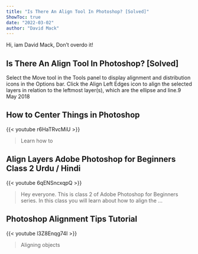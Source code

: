 ```yaml
---
title: "Is There An Align Tool In Photoshop? [Solved]"
ShowToc: true 
date: "2022-03-02"
author: "David Mack" 
---
```


Hi, iam David Mack, Don’t overdo it!
## Is There An Align Tool In Photoshop? [Solved]
Select the Move tool in the Tools panel to display alignment and distribution icons in the Options bar. Click the Align Left Edges icon to align the selected layers in relation to the leftmost layer(s), which are the ellipse and line.9 May 2018

## How to Center Things in Photoshop
{{< youtube r6HaTRvcMiU >}}
>Learn how to 

## Align Layers Adobe Photoshop for Beginners Class 2 Urdu / Hindi
{{< youtube 6qENSncxqpQ >}}
>Hey everyone. This is class 2 of Adobe Photoshop for Beginners series. In this class you will learn about how to align the ...

## Photoshop Alignment Tips Tutorial
{{< youtube l3Z8Enqg74I >}}
>Aligning objects

